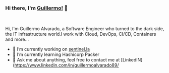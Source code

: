 
### Hi there, I'm [Guillermo!](https://galvarado.com.mx) 👋

<br />

Hi, I'm Guillermo Alvarado, a Software Engineer who turned to the dark side, the IT infrastructure world.I work with Cloud, DevOps, CI/CD, Containers and more...

- 🔭 I’m currently working on [sentinel.la](https://sentinel.la)
- 🌱 I’m currently learning Hashicorp Packer
- 💬 Ask me about anything, feel free to contact me at [LinkedIN](https://www.linkedin.com/in/guillermoalvarado89/
